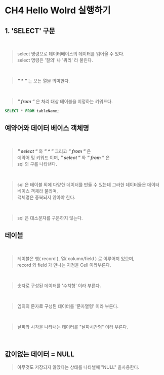 # CH4 Hello Wolrd 실행하기

## 1. 'SELECT' 구문 

<br />

> select 명령으로 데이터베이스의 데이터를 읽어올 수 있다.   
	select 명령은 '질의' 나 '쿼리' 라 불린다.
>

<br />

> ***" * "*** 는 모든 열을 의미한다.   
>

<br />

> ***" from  "*** 은 처리 대상 테이블을 지정하는 키워드다.
>


```sql
SELECT * FROM tableName;
```

## 예약어와 데이터 베이스 객체명

<br />

> ***" select "*** 와 ***" \* "*** 그리고 ***" from "*** 은   
	예약어 및 키워드 이며, ***" select "*** 와 ***" from "*** 은   
	sql 의 구를 나타낸다.
>

<br />

> sql 은 테이블 외에 다양한 데이터를 만들 수 있는데 그러한 데이터들은  데이터 베이스 객체라 불리며,   
	객체명은 중복되지 않아야 한다.
>

<br />

> sql 은 대소문자를 구분하지 않는다.
>

## 테이블

<br />

> 테이블은 행( record ), 열( column/field ) 로 이루어져 있으며,   
	record 와 field 가 만나는 지점을 Cell 이라부른다.
>

<br />

> 숫자로 구성된 데이터를 '수치형' 이라 부른다.
>

<br />

> 임의의 문자로 구성된 데이터를 '문자열형' 이라 부른다.
>

<br />

> 날짜와 시각을 나타내는 데이터를 "날짜시간형" 이라 부른다.
>

<br />

## 값이없는 데이터 = NULL

> 아무것도 저장되지 않았다는 상태를 나타낼때 "NULL" 을사용한다. 
>













